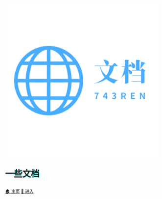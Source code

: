 ![logo](_media/logo.png ':size=160x160')

<p style="font-size:2em; text-shadow:1px 1px #0ff; font-weight: bold ">一些文档</p>

[:house: 主页](https://743.one)
[:rocket: 进入](README.md)

<!-- 背景图 -->
<!-- ![](_media/bg.jpeg) -->